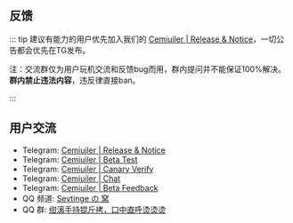 ## 反馈

::: tip 建议有能力的用户优先加入我们的 [Cemiuiler | Release & Notice](https://t.me/s/cemiuiler_release)，一切公告都会优先在TG发布。

注：交流群仅为用户玩机交流和反馈bug而用，群内提问并不能保证100%解决。**群内禁止违法内容**，违反律直接ban。 

:::
## 用户交流

- Telegram: [Cemiuiler | Release & Notice](https://t.me/s/cemiuiler_release)
- Telegram: [Cemiuiler | Beta Test](https://t.me/s/cemiuiler_beta)
- Telegram: [Cemiuiler | Canary Verify](https://t.me/s/cemiuiler_canary_verify)
- Telegram: [Cemiuiler | Chat](https://t.me/cemiuiler_chat)
- Telegram: [Cemiuiler | Beta Feedback](https://t.me/cemiuiler_beta_feedback)
- QQ 频道: [Sevtinge の 窝](https://pd.qq.com/s/35ooe0ssj)
- QQ 群: [绀漓手持锟斤拷，口中直呼烫烫烫](https://jq.qq.com/?_wv=1027&k=TedCJq8V)
